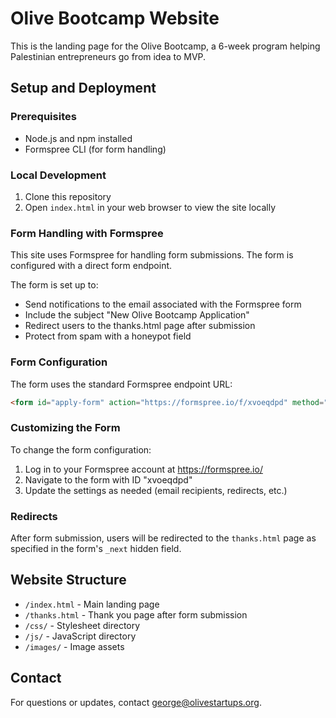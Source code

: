 # Olive Bootcamp Website

This is the landing page for the Olive Bootcamp, a 6-week program helping Palestinian entrepreneurs go from idea to MVP.

## Setup and Deployment

### Prerequisites
- Node.js and npm installed
- Formspree CLI (for form handling)

### Local Development
1. Clone this repository
2. Open `index.html` in your web browser to view the site locally

### Form Handling with Formspree
This site uses Formspree for handling form submissions. The form is configured with a direct form endpoint.

The form is set up to:
- Send notifications to the email associated with the Formspree form
- Include the subject "New Olive Bootcamp Application"
- Redirect users to the thanks.html page after submission
- Protect from spam with a honeypot field

### Form Configuration
The form uses the standard Formspree endpoint URL:
```html
<form id="apply-form" action="https://formspree.io/f/xvoeqdpd" method="POST">
```

### Customizing the Form
To change the form configuration:

1. Log in to your Formspree account at https://formspree.io/
2. Navigate to the form with ID "xvoeqdpd"
3. Update the settings as needed (email recipients, redirects, etc.)

### Redirects
After form submission, users will be redirected to the `thanks.html` page as specified in the form's `_next` hidden field.

## Website Structure
- `/index.html` - Main landing page
- `/thanks.html` - Thank you page after form submission
- `/css/` - Stylesheet directory
- `/js/` - JavaScript directory
- `/images/` - Image assets

## Contact
For questions or updates, contact [george@olivestartups.org](mailto:george@olivestartups.org).